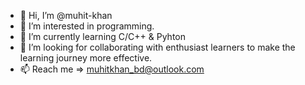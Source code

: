 - 👋 Hi, I’m @muhit-khan
- 👀 I’m interested in programming.
- 🌱 I’m currently learning C/C++ & Pyhton
- 💞️ I’m looking for collaborating with enthusiast learners to make the learning journey more effective.
- 📫 Reach me => muhitkhan_bd@outlook.com

<!---
muhit-khan/muhit-khan is a ✨ special ✨ repository because its `README.md` (this file) appears on your GitHub profile.
You can click the Preview link to take a look at your changes.
--->
